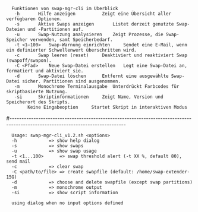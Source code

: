       Funktionen von swap-mgr-cli im Überblick
       -h		Hilfe anzeigen			Zeigt eine Übersicht aller verfügbaren Optionen.
       -s		Aktive Swaps anzeigen		Listet derzeit genutzte Swap-Dateien und -Partitionen auf.
       -u		Swap-Nutzung analysieren	Zeigt Prozesse, die Swap-Speicher verwenden, samt Speicherbedarf.
       -t <1–100>	Swap-Warnung einrichten		Sendet eine E-Mail, wenn ein definierter Schwellenwert überschritten wird.
       -c		Swap leeren (reset)		Deaktiviert und reaktiviert Swap (swapoff/swapon).
       -C <Pfad>	Neue Swap-Datei erstellen	Legt eine Swap-Datei an, formatiert und aktiviert sie.
       -d		Swap-Datei löschen		Entfernt eine ausgewählte Swap-Datei sicher. Partitionen sind ausgenommen.
       -m		Monochrome Terminalausgabe	Unterdrückt Farbcodes für skriptbasierte Nutzung.
       -si		Skriptinformationen		Zeigt Name, Version und Speicherort des Skripts.
       		Keine Eingabeoption		Startet Skript in interaktiven Modus

#------------------------------------------------------------------------------------------------------------------------------
      
      Usage: swap-mgr-cli_v1.2.sh <options> 
      -h			=> show help dialog 
      -s			=> show swaps 
      -u			=> show swap usage 
      -t <1...100>		=> swap threshold alert (-t XX %, default 80), send mail
      -c			=> clear swap 
      -C <path/to/file>	=> create swapfile (default: /home/swap-extender-15G) 
      -d			=> choose and delete swapfile (except swap partitions) 
      -m			=> monochrome output 
      -si			=> show script information 

      using dialog when no input options defined
